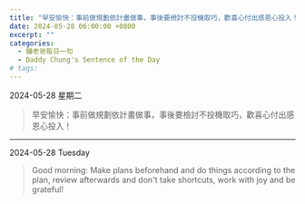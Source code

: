 ```yaml
---
title: "早安愉快：事前做規劃依計畫做事，事後要檢討不投機取巧，歡喜心付出感恩心投入！ <br> Good morning: Make plans beforehand and do things according to the plan, review afterwards and don't take shortcuts, work with joy and be grateful!"
date: 2024-05-28 06:00:00 +0800
excerpt: ""
categories:
  - 鍾老爸每日一句
  - Daddy Chung's Sentence of the Day
# tags:
---
```


2024-05-28 星期二

> 早安愉快：事前做規劃依計畫做事，事後要檢討不投機取巧，歡喜心付出感恩心投入！

---

2024-05-28 Tuesday

> Good morning: Make plans beforehand and do things according to the plan, review afterwards and don't take shortcuts, work with joy and be grateful!
